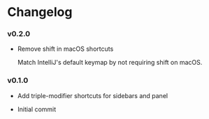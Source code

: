 # Changelog
### v0.2.0

- Remove shift in macOS shortcuts
  
  Match IntelliJ's default keymap by not requiring shift on macOS.

### v0.1.0

- Add triple-modifier shortcuts for sidebars and panel


- Initial commit

